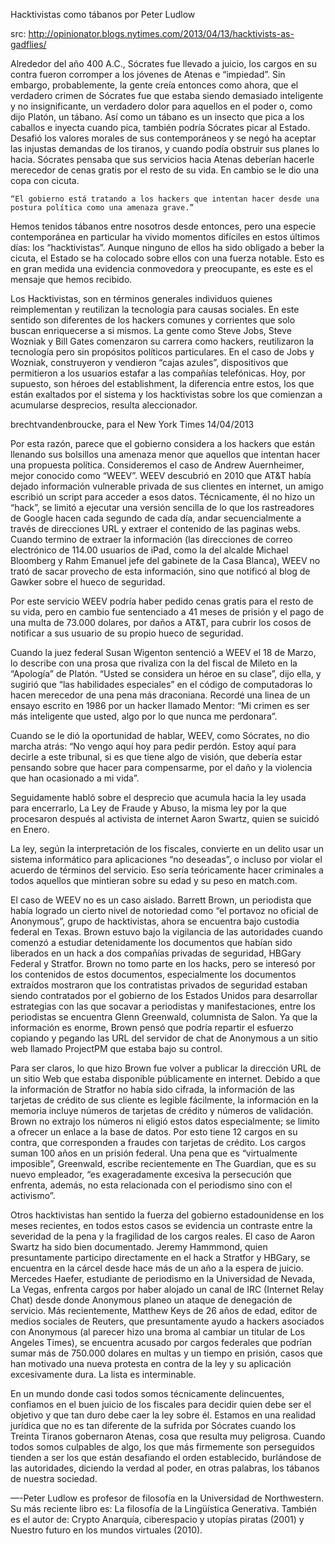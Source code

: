Hacktivistas como tábanos
por Peter Ludlow

src: http://opinionator.blogs.nytimes.com/2013/04/13/hacktivists-as-gadflies/

Alrededor del año 400 A.C., Sócrates fue llevado a juicio, los cargos en su contra fueron corromper a los jóvenes de Atenas e “impiedad”. Sin embargo, probablemente, la gente creía entonces como ahora, que el verdadero crimen de Sócrates fue que estaba siendo demasiado inteligente y no insignificante, un verdadero dolor para aquellos en el poder o, como dijo Platón, un tábano. Así como un tábano es un insecto que pica a los caballos e inyecta cuando pica, también podría Sócrates picar al Estado. Desafió los valores morales de sus contemporáneos y se negó ha aceptar las injustas demandas de los tiranos, y cuando podía obstruir sus planes lo hacia. Sócrates pensaba que sus servicios hacia Atenas deberían hacerle merecedor de cenas gratis por el resto de su vida. En cambio se le dio una copa con cicuta.

    “El gobierno está tratando a los hackers que intentan hacer desde una postura política como una amenaza grave.”

Hemos tenidos tábanos entre nosotros desde entonces, pero una especie contemporánea en particular ha vivido momentos difíciles en estos últimos días: los “hacktivistas”. Aunque ninguno de ellos ha sido obligado a beber la cicuta, el Estado se ha colocado sobre ellos con una fuerza notable. Esto es en gran medida una evidencia conmovedora y preocupante, es este es el mensaje que hemos recibido.

Los Hacktivistas, son en términos generales individuos quienes reimplementan y reutilizan la tecnología para causas sociales. En este sentido son diferentes de los hackers comunes y corrientes que solo buscan enriquecerse a si mismos. La gente como Steve Jobs, Steve Wozniak y Bill Gates comenzaron su carrera como hackers, reutilizaron la tecnología pero sin propósitos políticos particulares. En el caso de Jobs y Wozniak, construyeron y vendieron “cajas azules”, dispositivos que permitieron a los usuarios estafar a las compañías telefónicas. Hoy, por supuesto, son héroes del establishment, la diferencia entre estos, los que están exaltados por el sistema y los hacktivistas sobre los que comienzan a acumularse desprecios, resulta aleccionador.

brechtvandenbroucke, para el New York Times 14/04/2013

Por esta razón, parece que el gobierno considera a los hackers que están llenando sus bolsillos una amenaza menor que aquellos que intentan hacer una propuesta política. Consideremos el caso de Andrew Auernheimer, mejor conocido como “WEEV”. WEEV descubrió en 2010 que AT&T había dejado información vulnerable privada de sus clientes en internet, un amigo escribió un script para acceder a esos datos. Técnicamente, él no hizo un “hack”, se limitó a ejecutar una versión sencilla de lo que los rastreadores de Google hacen cada segundo de cada día, andar secuencialmente a través de direcciones URL y extraer el contenido de las paginas webs. Cuando termino de extraer la información (las direcciones de correo electrónico de 114.00 usuarios de iPad, como la del alcalde Michael Bloomberg y Rahm Emanuel jefe del gabinete de la Casa Blanca), WEEV no trató de sacar provecho de esta información, sino que notificó al blog de Gawker sobre el hueco de seguridad.

Por este servicio WEEV podría haber pedido cenas gratis para el resto de su vida, pero en cambio fue sentenciado a 41 meses de prisión y el pago de una multa de 73.000 dolares, por daños a AT&T, para cubrir los cosos de notificar a sus usuario de su propio hueco de seguridad.

Cuando la juez federal Susan Wigenton sentenció a WEEV el 18 de Marzo, lo describe con una prosa que rivaliza con la del fiscal de Mileto en la “Apología” de Platón. “Usted se considera un héroe en su clase”, dijo ella, y sugirió que “las habilidades especiales” en el código de computadoras lo hacen merecedor de una pena más draconiana. Recordé una linea de un ensayo escrito en 1986 por un hacker llamado Mentor: “Mi crimen es ser más inteligente que usted, algo por lo que nunca me perdonara”.

Cuando se le dió la oportunidad de hablar, WEEV, como Sócrates, no dio marcha atrás: “No vengo aquí hoy para pedir perdón. Estoy aquí para decirle a este tribunal, si es que tiene algo de visión, que debería estar pensando sobre que hacer para compensarme, por el daño y la violencia que han ocasionado a mi vida”.

Seguidamente habló sobre el desprecio que acumula hacia la ley usada para encerrarlo, La Ley de Fraude y Abuso, la misma ley por la que procesaron después al activista de internet Aaron Swartz, quien se suicidó en Enero.

La ley, según la interpretación de los fiscales, convierte en un delito usar un sistema informático para aplicaciones “no deseadas”, o incluso por violar el acuerdo de términos del servicio. Eso sería teóricamente hacer criminales a todos aquellos que mintieran sobre su edad y su peso en match.com.

El caso de WEEV no es un caso aislado. Barrett Brown, un periodista que había logrado un cierto nivel de notoriedad como “el portavoz no oficial de Anonymous”, grupo de hacktivistas, ahora se encuentra bajo custodia federal en Texas. Brown estuvo bajo la vigilancia de las autoridades cuando comenzó a estudiar detenidamente los documentos que habían sido liberados en un hack a dos compañías privadas de seguridad, HBGary Federal y Stratfor. Brown no tomo parte en los hacks, pero se interesó por los contenidos de estos documentos, especialmente los documentos extraídos mostraron que los contratistas privados de seguridad estaban siendo contratados por el gobierno de los Estados Unidos para desarrollar estrategias con las que socavar a periodistas y manifestaciones, entre los periodistas se encuentra Glenn Greenwald, columnista de Salon. Ya que la información es enorme, Brown pensó que podría repartir el esfuerzo copiando y pegando las URL del servidor de chat de Anonymous a un sitio web llamado ProjectPM que estaba bajo su control.

Para ser claros, lo que hizo Brown fue volver a publicar la dirección URL de un sitio Web que estaba disponible públicamente en internet. Debido a que la información de Stratfor no había sido cifrada, la información de las tarjetas de crédito de sus cliente es legible fácilmente, la información en la memoria incluye números de tarjetas de crédito y números de validación. Brown no extrajo los números ni eligió estos datos especialmente; se limito a ofrecer un enlace a la base de datos. Por esto tiene 12 cargos en su contra, que corresponden a fraudes con tarjetas de crédito. Los cargos suman 100 años en un prisión federal. Una pena que es “virtualmente imposible”, Greenwald, escribe recientemente en The Guardian, que es su nuevo empleador, “es exageradamente excesiva la persecución que enfrenta, además, no esta relacionada con el periodismo sino con el activismo”.

Otros hacktivistas han sentido la fuerza del gobierno estadounidense en los meses recientes, en todos estos casos se evidencia un contraste entre la severidad de la pena y la fragilidad de los cargos reales. El caso de Aaron Swartz ha sido bien documentado. Jeremy Hammmond, quien presuntamente participo directamente en el hack a Stratfor y HBGary, se encuentra en la cárcel desde hace más de un año a la espera de juicio. Mercedes Haefer, estudiante de periodismo en la Universidad de Nevada, La Vegas, enfrenta cargos por haber alojado un canal de IRC (Internet Relay Chat) desde donde Anonymous planeo un ataque de denegación de servicio. Más recientemente, Matthew Keys de 26 años de edad, editor de medios sociales de Reuters, que presuntamente ayudo a hackers asociados con Anonymous (al parecer hizo una broma al cambiar un titular de Los Angeles Times), se encuentra acusado por cargos federales que podrían sumar más de 750.000 dolares en multas y un tiempo en prisión, casos que han motivado una nueva protesta en contra de la ley y su aplicación excesivamente dura. La lista es interminable.

En un mundo donde casi todos somos técnicamente delincuentes, confiamos en el buen juicio de los fiscales para decidir quien debe ser el objetivo y que tan duro debe caer la ley sobre él. Estamos en una realidad jurídica que no es tan diferente de la sufrida por Sócrates cuando los Treinta Tiranos gobernaron Atenas, cosa que resulta muy peligrosa. Cuando todos somos culpables de algo, los que más firmemente son perseguidos tienden a ser los que están desafiando el orden establecido, burlándose de las autoridades, diciendo la verdad al poder, en otras palabras, los tábanos de nuestra sociedad.

—-Peter Ludlow es profesor de filosofía en la Universidad de Northwestern. Su más reciente libro es: La filosofía de la Lingüística Generativa. También es el autor de: Crypto Anarquía, ciberespacio y utopías piratas (2001) y Nuestro futuro en los mundos virtuales (2010).